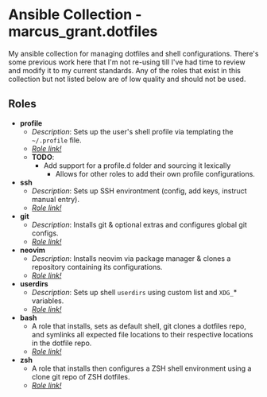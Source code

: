 # Ansible Collection - marcus_grant.dotfiles

My ansible collection for managing dotfiles and shell configurations.
There's some previous work here that I'm not re-using till
I've had time to review and modify it to my current standards.
Any of the roles that exist in this collection but
not listed below are of low quality and should not be used.

## Roles

* **profile**
  * *Description*:
    Sets up the user's shell profile via templating the `~/.profile` file.
  * [*Role link!*](./roles/profile/)
  * **TODO**:
    * Add support for a profile.d folder and sourcing it lexically
      * Allows for other roles to add their own profile configurations.
* **ssh**
  * *Description*:
    Sets up SSH environtment (config, add keys, instruct manual entry).
  * [*Role link!*](./roles/ssh/)
* **git**
  * *Description*:
    Installs git & optional extras and configures global git configs.
  * [*Role link!*](./roles/git/)
* **neovim**
  * *Description*:
    Installs neovim via package manager &
    clones a repository containing its configurations.
  * [*Role link!*](./roles/neovim/)
* **userdirs**
  * *Description*:
    Sets up shell `userdirs` using custom list and `XDG_`* variables.
  * [*Role link!*](./roles/userdirs/)
* **bash**
  * A role that installs, sets as default shell, git clones a dotfiles repo,
    and symlinks all expected file locations to
    their respective locations in the dotfile repo.
  * [*Role link!*](./roles/bash/)
* **zsh**
  * A role that installs then configures a ZSH shell environment using
    a clone git repo of ZSH dotfiles.
  * [*Role link!*](./roles/zsh/)
